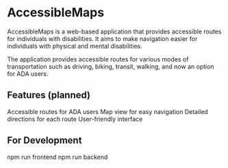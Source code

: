 # AccessibleMaps

AccessibleMaps is a web-based application that provides accessible routes for individuals with disabilities. It aims to make navigation easier for individuals with physical and mental disabilities.

The application provides accessible routes for various modes of transportation such as driving, biking, transit, walking, and now an option for ADA users.

## Features (planned)
Accessible routes for ADA users
Map view for easy navigation
Detailed directions for each route
User-friendly interface

## For Development
npm run frontend
npm run backend

